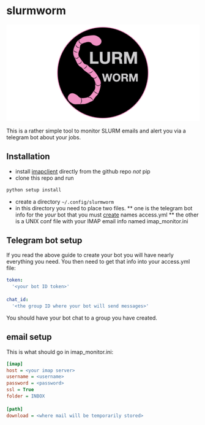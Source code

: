 # slurmworm
![alt text](https://raw.githubusercontent.com/grburgess/slurmworm/main/logo.png)

This is a rather simple tool to monitor SLURM emails and alert you via a telegram bot about your jobs.

## Installation

* install [imapclient](https://github.com/mjs/imapclient) directly from the github repo *not* pip
* clone this repo and run 
```bash
python setup install
```
* create a directory ```~/.config/slurmworm```
* in this directory you need to place two files. 
** one is the telegram bot info for the *your* bot that you must [create](https://firstwarning.net/vanilla/discussion/4/create-telegram-bot-and-get-bots-token-and-the-groups-chat-id) names access.yml
** the other is a UNIX conf file with your IMAP email info named imap_monitor.ini

## Telegram bot setup
If you read the above guide to create your bot you will have nearly everything you need. You then need to get that info into your access.yml file:
```yaml
token:
  '<your bot ID token>'

chat_id:
  '<the group ID where your bot will send messages>'

```

You should have your bot chat to a group you have created. 


## email setup
This is what should go in imap_monitor.ini:

```ini
[imap]
host = <your imap server>
username = <username>
password = <password>
ssl = True
folder = INBOX

[path]
download = <where mail will be temporarily stored>
```
